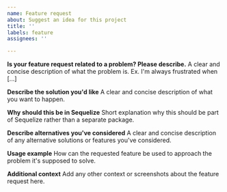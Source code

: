 ```yaml
---
name: Feature request
about: Suggest an idea for this project
title: ''
labels: feature
assignees: ''

---
```


**Is your feature request related to a problem? Please describe.**
A clear and concise description of what the problem is. Ex. I'm always frustrated when [...]

**Describe the solution you'd like**
A clear and concise description of what you want to happen.

**Why should this be in Sequelize**
Short explanation why this should be part of Sequelize rather than a separate package.

**Describe alternatives you've considered**
A clear and concise description of any alternative solutions or features you've considered.

**Usage example**
How can the requested feature be used to approach the problem it's supposed to solve.

**Additional context**
Add any other context or screenshots about the feature request here.
